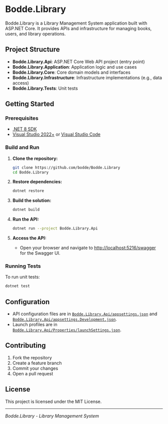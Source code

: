 # Bodde.Library

Bodde.Library is a Library Management System application built with ASP.NET Core. It provides APIs and infrastructure for managing books, users, and library operations.

## Project Structure

- **Bodde.Library.Api**: ASP.NET Core Web API project (entry point)
- **Bodde.Library.Application**: Application logic and use cases
- **Bodde.Library.Core**: Core domain models and interfaces
- **Bodde.Library.Infrastructure**: Infrastructure implementations (e.g., data access)
- **Bodde.Library.Tests**: Unit tests

## Getting Started

### Prerequisites

- [.NET 8 SDK](https://dotnet.microsoft.com/download/dotnet/8.0)
- [Visual Studio 2022+](https://visualstudio.microsoft.com/) or [Visual Studio Code](https://code.visualstudio.com/)

### Build and Run

1. **Clone the repository:**
   ```sh
   git clone https://github.com/bodde/Bodde.Library
   cd Bodde.Library
   ```

2. **Restore dependencies:**
   ```sh
   dotnet restore
   ```

3. **Build the solution:**
   ```sh
   dotnet build
   ```

4. **Run the API:**
   ```sh
   dotnet run --project Bodde.Library.Api
   ```

5. **Access the API:**
   - Open your browser and navigate to [http://localhost:5216/swagger](http://localhost:5216/swagger) for the Swagger UI.

### Running Tests

To run unit tests:

```sh
dotnet test
```

## Configuration

- API configuration files are in [`Bodde.Library.Api/appsettings.json`](Bodde.Library.Api/appsettings.json) and [`Bodde.Library.Api/appsettings.Development.json`](Bodde.Library.Api/appsettings.Development.json).
- Launch profiles are in [`Bodde.Library.Api/Properties/launchSettings.json`](Bodde.Library.Api/Properties/launchSettings.json).

## Contributing

1. Fork the repository
2. Create a feature branch
3. Commit your changes
4. Open a pull request

## License

This project is licensed under the MIT License.

---

*Bodde.Library - Library Management System*
